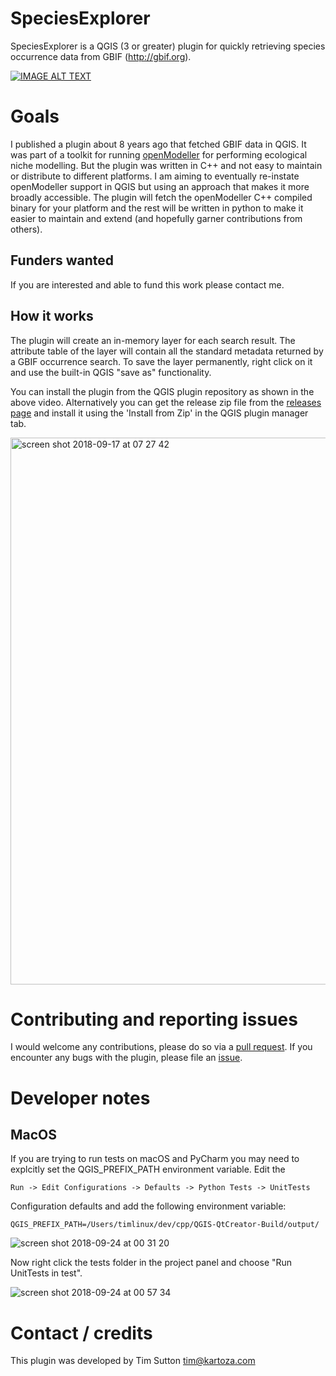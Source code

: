 # SpeciesExplorer

SpeciesExplorer is a QGIS (3 or greater) plugin for quickly retrieving species occurrence data from GBIF (http://gbif.org).

[![IMAGE ALT TEXT](http://img.youtube.com/vi/La2ml0yDW6M/0.jpg)](http://www.youtube.com/watch?v=La2ml0yDW6M "Species Explorer")


# Goals

I  published a plugin about 8 years ago that fetched GBIF data in QGIS. It was part of a toolkit for running [openModeller](http://openmodeller.sourceforge.net) for performing ecological niche modelling. But the plugin was written in C++ and not easy to maintain or distribute to different platforms. I am aiming to eventually re-instate openModeller support in QGIS but using an approach that makes it more broadly accessible. The plugin will fetch the openModeller C++ compiled binary for your platform and the rest will be written in python to make it easier to maintain and extend (and hopefully garner contributions from others).

## Funders wanted

If you are interested and able to fund this work please contact me.

## How it works

The plugin will create an in-memory layer for each search result. The attribute table of the layer will contain all the standard metadata returned by a GBIF occurrence search. To save the layer permanently, right click on it and use the built-in QGIS "save as" functionality.

You can install the plugin from the QGIS plugin repository as shown in the above video. Alternatively you can get the release zip file from the [releases page](https://github.com/kartoza/SpeciesExplorer/releases) and install it using the 'Install from Zip' in the QGIS plugin manager tab.

<img width="875" alt="screen shot 2018-09-17 at 07 27 42" src="https://user-images.githubusercontent.com/178003/45607302-ced24380-ba4b-11e8-8d86-b6020d109b87.png">


# Contributing and reporting issues

I would welcome any contributions, please do so via a [pull request](https://github.com/kartoza/SpeciesExplorer/pulls). If you encounter any bugs with the plugin, please file an [issue](https://github.com/kartoza/SpeciesExplorer/issues).

# Developer notes

## MacOS

If you are trying to run tests on macOS and PyCharm you may need to explcitly
set the QGIS_PREFIX_PATH environment variable. Edit the

```Run -> Edit Configurations -> Defaults -> Python Tests -> UnitTests```

Configuration defaults and add the following environment variable:


```QGIS_PREFIX_PATH=﻿/Users/timlinux/dev/cpp/QGIS-QtCreator-Build/output/```

![screen shot 2018-09-24 at 00 31 20](https://user-images.githubusercontent.com/178003/45933752-4dbb0500-bf93-11e8-8b71-216a998d8731.png)

Now right click the tests folder in the project panel and choose "Run UnitTests in test".

![screen shot 2018-09-24 at 00 57 34](https://user-images.githubusercontent.com/178003/45933878-793eef00-bf95-11e8-80c4-4a5198a97b17.png)

# Contact / credits

This plugin was developed by Tim Sutton
tim@kartoza.com
